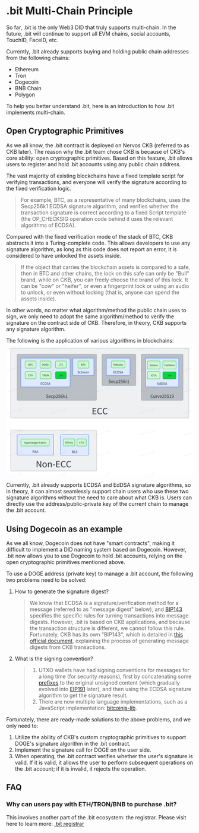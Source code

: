 # .bit Multi-Chain Principle

So far, .bit is the only Web3 DID that truly supports multi-chain. In the future, .bit will continue to support all EVM chains, social accounts, TouchID, FaceID, etc.

Currently, .bit already supports buying and holding public chain addresses from the following chains:
- Ethereum
- Tron
- Dogecoin
- BNB Chain
- Polygon

To help you better understand .bit, here is an introduction to how .bit implements multi-chain.

## Open Cryptographic Primitives

As we all know, the .bit contract is deployed on Nervos CKB (referred to as CKB later). The reason why the .bit team chose CKB is because of CKB's core ability: open cryptographic primitives. Based on this feature, .bit allows users to register and hold .bit accounts using any public chain address.

The vast majority of existing blockchains have a fixed template script for verifying transactions, and everyone will verify the signature according to the fixed verification logic.
> For example, BTC, as a representative of many blockchains, uses the Secp256k1 ECDSA signature algorithm, and verifies whether the transaction signature is correct according to a fixed Script template (the OP_CHECKSIG operation code behind it uses the relevant algorithms of ECDSA).

Compared with the fixed verification mode of the stack of BTC, CKB abstracts it into a Turing-complete code. This allows developers to use any signature algorithm, as long as this code does not report an error, it is considered to have unlocked the assets inside.
> If the object that carries the blockchain assets is compared to a safe, then in BTC and other chains, the lock on this safe can only be "Bull" brand, while on CKB, you can freely choose the brand of this lock. It can be "cow" or "heifer", or even a fingerprint lock or using an audio to unlock, or even without locking (that is, anyone can spend the assets inside).

In other words, no matter what algorithm/method the public chain uses to sign, we only need to adopt the same algorithm/method to verify the signature on the contract side of CKB.
Therefore, in theory, CKB supports any signature algorithm.

The following is the application of various algorithms in blockchains:
![img.png](./image-blockchain-cryptographics.png)

Currently, .bit already supports ECDSA and EdDSA signature algorithms, so in theory, it can almost seamlessly support chain users who use these two signature algorithms without the need to care about what CKB is. Users can directly use the address/public-private key of the current chain to manage the .bit account.
## Using Dogecoin as an example
As we all know, Dogecoin does not have "smart contracts", making it difficult to implement a DID naming system based on Dogecoin. However, .bit now allows you to use Dogecoin to hold .bit accounts, relying on the open cryptographic primitives mentioned above.

To use a DOGE address (private key) to manage a .bit account, the following two problems need to be solved:

1. How to generate the signature digest?
   > We know that ECDSA is a signature/verification method for a message (referred to as "message digest" below), and [BIP143](https://github.com/bitcoin/bips/blob/master/bip-0143.mediawiki) specifies the specific rules for turning transactions into message digests. However, .bit is based on CKB applications, and because the transaction structure is different, we cannot follow this rule. Fortunately, CKB has its own "BIP143", which is detailed in [this official document](https://github.com/nervosnetwork/ckb-system-scripts/wiki/How-to-sign-transaction), explaining the process of generating message digests from CKB transactions.

2. What is the signing convention?
   > 1. UTXO wallets have had signing conventions for messages for a long time (for security reasons), first by concatenating some [prefixes](https://github.com/bitcoin/bitcoin/blob/40e1c4d4024b8ad35f2511b2e10bf80c5531dfde/src/util/message.cpp#L25) to the original unsigned content (which gradually evolved into [EIP191](https://eips.ethereum.org/EIPS/eip-191) later), and then using the ECDSA signature algorithm to get the signature result.
   > 2. There are now multiple language implementations, such as a JavaScript implementation: [bitcoinjs-lib](https://github.com/bitcoinjs/bitcoinjs-lib).

Fortunately, there are ready-made solutions to the above problems, and we only need to:
1. Utilize the ability of CKB's custom cryptographic primitives to support DOGE's signature algorithm in the .bit contract.
2. Implement the signature call for DOGE on the user side.
3. When operating, the .bit contract verifies whether the user's signature is valid. If it is valid, it allows the user to perform subsequent operations on the .bit account; if it is invalid, it rejects the operation.

## FAQ
### Why can users pay with ETH/TRON/BNB to purchase .bit?
This involves another part of the .bit ecosystem: the registrar. Please visit here to learn more: [.bit registrar](../contribute-to-das/registrar.md)
